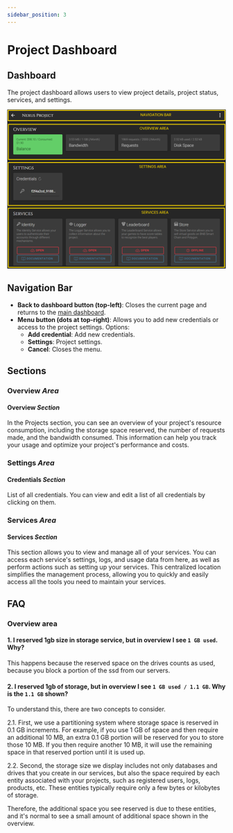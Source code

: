 ```yaml
---
sidebar_position: 3
---
```


# Project Dashboard

## Dashboard
The project dashboard allows users to view project details, project status, services, and settings.

![Sections](/img/dashboard/project_dashboard_areas.png)

## Navigation Bar
* __Back to dashboard button (top-left)__: Closes the current page and returns to the [main dashboard](../sections.md).
* __Menu button (dots at top-right)__: Allows you to add new credentials or access to the project settings.
  Options:
  * __Add credential__: Add new credentials.
  * __Settings__: Project settings.
  * __Cancel__: Closes the menu.

## Sections
### Overview _Area_
#### Overview _Section_
In the Projects section, you can see an overview of your project's resource consumption, including the storage space reserved, the number of requests made, and the bandwidth consumed. This information can help you track your usage and optimize your project's performance and costs.

### Settings _Area_
#### Credentials _Section_
List of all credentials. You can view and edit a list of all credentials by clicking on them.

### Services _Area_
#### Services _Section_
This section allows you to view and manage all of your services. You can access each service's settings, logs, and usage data from here, as well as perform actions such as setting up your services. This centralized location simplifies the management process, allowing you to quickly and easily access all the tools you need to maintain your services.

## FAQ
### Overview area
#### 1. I reserved 1gb size in storage service, but in overview I see `1 GB used`. Why?
This happens because the reserved space on the drives counts as used, because you block a portion of the ssd from our servers.

#### 2. I reserved 1gb of storage, but in overview I see `1 GB used / 1.1 GB`. Why is the `1.1 GB` shown?
To understand this, there are two concepts to consider.

2.1. First, we use a partitioning system where storage space is reserved in 0.1 GB increments. For example, if you use 1 GB of space and then require an additional 10 MB, an extra 0.1 GB portion will be reserved for you to store those 10 MB. If you then require another 10 MB, it will use the remaining space in that reserved portion until it is used up.

2.2. Second, the storage size we display includes not only databases and drives that you create in our services, but also the space required by each entity associated with your projects, such as registered users, logs, products, etc. These entities typically require only a few bytes or kilobytes of storage.

Therefore, the additional space you see reserved is due to these entities, and it's normal to see a small amount of additional space shown in the overview.

